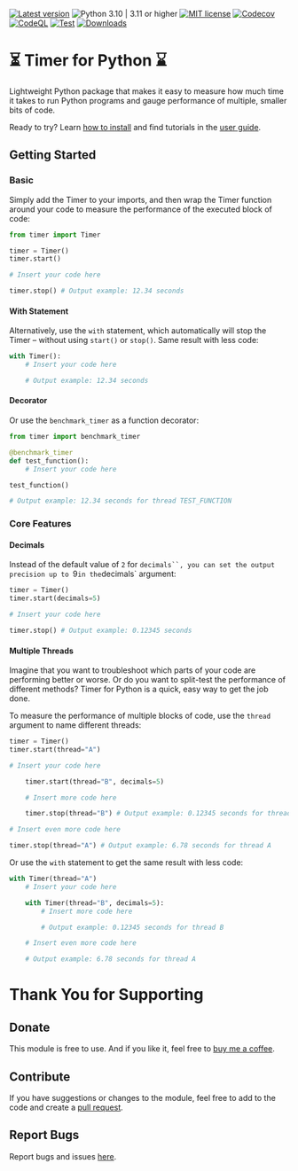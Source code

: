 [![Latest version](https://img.shields.io/static/v1?label=version&message=0.7.0&color=yellowgreen)](https://github.com/jakob-bagterp/timer-for-python/releases/latest)
![Python 3.10 | 3.11 or higher](https://img.shields.io/static/v1?label=python&message=3.10%20|%203.11%2B&color=blueviolet)
[![MIT license](https://img.shields.io/static/v1?label=license&message=MIT&color=blue)](https://github.com/jakob-bagterp/timer-for-python/blob/master/LICENSE.md)
[![Codecov](https://codecov.io/gh/jakob-bagterp/timer-for-python/branch/master/graph/badge.svg?token=P4IT8WQO0R)](https://codecov.io/gh/jakob-bagterp/timer-for-python)
[![CodeQL](https://github.com/jakob-bagterp/timer-for-python/actions/workflows/codeql.yml/badge.svg)](https://github.com/jakob-bagterp/timer-for-python/actions/workflows/codeql.yml)
[![Test](https://github.com/jakob-bagterp/timer-for-python/actions/workflows/test.yml/badge.svg)](https://github.com/jakob-bagterp/timer-for-python/actions/workflows/test.yml)
[![Downloads](https://static.pepy.tech/badge/timer-for-python)](https://pepy.tech/project/timer-for-python)

# ⏳ Timer for Python ⌛️
Lightweight Python package that makes it easy to measure how much time it takes to run Python programs and gauge performance of multiple, smaller bits of code.

Ready to try? Learn [how to install](https://jakob-bagterp.github.io/timer-for-python/getting-started/installation/) and find tutorials in the [user guide](https://jakob-bagterp.github.io/timer-for-python/user-guide/).

## Getting Started
### Basic
Simply add the Timer to your imports, and then wrap the Timer function around your code to measure the performance of the executed block of code:

```python
from timer import Timer

timer = Timer()
timer.start()

# Insert your code here

timer.stop() # Output example: 12.34 seconds
```

#### With Statement
Alternatively, use the `with` statement, which automatically will stop the Timer – without using `start()` or `stop()`. Same result with less code:

```python
with Timer():
    # Insert your code here

    # Output example: 12.34 seconds
```

#### Decorator
Or use the `benchmark_timer` as a function decorator:

```python
from timer import benchmark_timer

@benchmark_timer
def test_function():
    # Insert your code here

test_function()

# Output example: 12.34 seconds for thread TEST_FUNCTION
```

### Core Features
#### Decimals
Instead of the default value of `2` for `decimals``, you can set the output precision up to `9` in the `decimals` argument:

```python
timer = Timer()
timer.start(decimals=5)

# Insert your code here

timer.stop() # Output example: 0.12345 seconds
```

#### Multiple Threads
Imagine that you want to troubleshoot which parts of your code are performing better or worse. Or do you want to split-test the performance of different methods? Timer for Python is a quick, easy way to get the job done.

To measure the performance of multiple blocks of code, use the `thread` argument to name different threads:

```python
timer = Timer()
timer.start(thread="A")

# Insert your code here

    timer.start(thread="B", decimals=5)

    # Insert more code here

    timer.stop(thread="B") # Output example: 0.12345 seconds for thread B

# Insert even more code here

timer.stop(thread="A") # Output example: 6.78 seconds for thread A
```

Or use the `with` statement to get the same result with less code:
```python
with Timer(thread="A")
    # Insert your code here

    with Timer(thread="B", decimals=5):
        # Insert more code here

        # Output example: 0.12345 seconds for thread B

    # Insert even more code here

    # Output example: 6.78 seconds for thread A
```

# Thank You for Supporting
## Donate
This module is free to use. And if you like it, feel free to [buy me a coffee](https://github.com/sponsors/jakob-bagterp).

## Contribute
If you have suggestions or changes to the module, feel free to add to the code and create a [pull request](https://github.com/jakob-bagterp/timer-for-python/pulls).

## Report Bugs
Report bugs and issues [here](https://github.com/jakob-bagterp/timer-for-python/issues).
